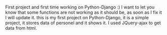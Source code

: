 First project and first time working on Python-Django :)
I want to let you know that some functions are not working as it should be, as soon as I fix it I will update it.
this is my first project on Python-Django, it is a simple project, it stores data of personel and it shows it. I used JQuery-ajax to get data from html.
